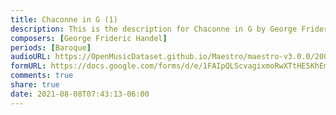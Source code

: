 ```yaml
---
title: Chaconne in G (1)
description: This is the description for Chaconne in G by George Frideric Handel
composers: [George Frideric Handel]
periods: [Baroque]
audioURL: https://OpenMusicDataset.github.io/Maestro/maestro-v3.0.0/2009/MIDI-Unprocessed_18_R1_2009_01-03_ORIG_MID--AUDIO_18_R1_2009_18_R1_2009_01_WAV.midi
formURL: https://docs.google.com/forms/d/e/1FAIpQLScvagixmoRwXTtHE5KhEm_prflUdiKOYxo6XFDefEz89jEnBQ/viewform
comments: true
share: true
date: 2021-08-08T07:43:13-06:00
---
```

